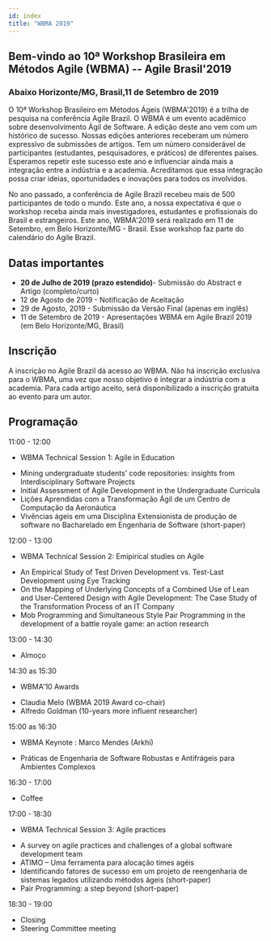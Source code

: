 ```yaml
---
id: index
title: "WBMA 2019"
---
```


## Bem-vindo ao 10ª Workshop Brasileira em Métodos Agile (WBMA) -- Agile Brasil'2019

### Abaixo Horizonte/MG, Brasil,11 de Setembro de 2019

O 10ª Workshop Brasileiro em Métodos Ágeis (WBMA'2019) é a trilha de pesquisa na conferência Agile Brazil. O WBMA é um evento acadêmico sobre desenvolvimento Ágil de Software. A edição deste ano vem com um histórico de sucesso. Nossas edições anteriores receberam um número expressivo de submissões de artigos. Tem um número considerável de participantes (estudantes, pesquisadores, e práticos) de diferentes países. Esperamos repetir este sucesso este ano e influenciar ainda mais a integração entre a indústria e a academia. Acreditamos que essa integração possa criar ideias, oportunidades e inovações para todos os involvidos.

No ano passado, a conferência de Agile Brazil recebeu mais de 500 participantes de todo o mundo. Este ano, a nossa expectativa é que o workshop receba ainda mais investigadores, estudantes e profissionais do Brasil e estrangeiros. Este ano, WBMA'2019 será realizado em 11 de Setembro, em Belo Horizonte/MG - Brasil. Esse workshop faz parte do calendário do Agile Brazil.

## Datas importantes

- **20 de Julho de 2019 (prazo estendido)**- Submissão do Abstract e Artigo (completo/curto) 
- 12 de Agosto de 2019 - Notificação de Aceitação
- 29 de Agosto, 2019 - Submissão da Versão Final (apenas em inglês)
- 11 de Setembro de 2019 - Apresentações WBMA em Agile Brazil 2019 (em Belo Horizonte/MG, Brasil)

## Inscrição

A inscrição no Agile Brazil dá acesso ao WBMA. Não há inscrição exclusiva para o WBMA, uma vez que nosso objetivo é integrar a indústria com a academia. Para cada artigo aceito, será disponibilizado a inscrição gratuita ao evento para um autor.

## Programação 
11:00 - 12:00
* WBMA Technical Session 1: Agile in Education

- Mining undergraduate students’ code repositories: insights from Interdisciplinary Software Projects
- Initial Assessment of Agile Development in the Undergraduate Curricula
- Lições Aprendidas com a Transformação Ágil de um Centro de Computação da Aeronáutica
- Vivências ágeis em uma Disciplina Extensionista de produção de software no Bacharelado em Engenharia de Software (short-paper)

12:00 - 13:00
* WBMA Technical Session 2: Emipirical studies on Agile

- An Empirical Study of Test Driven Development vs. Test-Last Development using Eye Tracking
- On the Mapping of Underlying Concepts of a Combined Use of Lean and User-Centered Design with Agile Development: The Case Study of the Transformation Process of an IT Company
- Mob Programming and Simultaneous Style Pair Programming in the development of a battle royale game: an action research

13:00 - 14:30
* Almoço

14:30 as 15:30 
* WBMA'10 Awards

- Claudia Melo (WBMA 2019 Award co-chair)
- Alfredo Goldman (10-years more influent researcher)

15:00 as 16:30
* WBMA Keynote : Marco Mendes (Arkhi)

- Práticas de Engenharia de Software Robustas e Antifrágeis para Ambientes Complexos

16:30 - 17:00
* Coffee

17:00 - 18:30
* WBMA Technical Session 3: Agile practices

- A survey on agile practices and challenges of a global software development team
- ATIMO – Uma ferramenta para alocação times agéis
- Identificando fatores de sucesso em um projeto de reengenharia de sistemas legados utilizando métodos ágeis (short-paper)
- Pair Programming: a step beyond (short-paper)

18:30 - 19:00
- Closing 
- Steering Committee meeting
